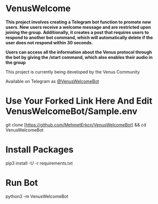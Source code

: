# VenusWelcome
<strong>This project involves creating a Telegram bot function to promote new users. New users receive a welcome message and are restricted upon joining the group. Additionally, it creates a post that requires users to respond to another bot command, which will automatically delete if the user does not respond within 30 seconds.

Users can access all the information about the Venus protocol through the bot by giving the /start command, which also enables their audio in the group
</strong></p>
This project is currently being developed by the Venus Community



<p>Available on Telegram as  <a target="_blank" rel="nofollow noopener" href="https://t.me/venusinfobot/">@VenusWelcomeBot</a> </p>


# Use Your Forked Link Here And Edit VenusWelcomeBot/Sample.env
git clone [https://github.com/MehmetErkcn/VenusWelcomeBot] && cd VenusWelcomeBot

# Install Packages
pip3 install -U -r requirements.txt
# Run Bot
python3 -m VenusWelcomeBot
